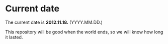 # Current date

The current date is **2012.11.18.** (YYYY.MM.DD.)

This repository will be good when the world ends, so we will know how long it lasted.